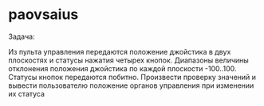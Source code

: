 # paovsaius

Задача:

Из пульта управления передаются положение джойстика в двух плоскостях и
статусы нажатия четырех кнопок. Диапазоны величины отклонения положения
джойстика по каждой плоскости -100..100. Статусы кнопок передаются побитно.
Произвести проверку значений и вывести пользователю положение органов
управления при изменении их статуса
